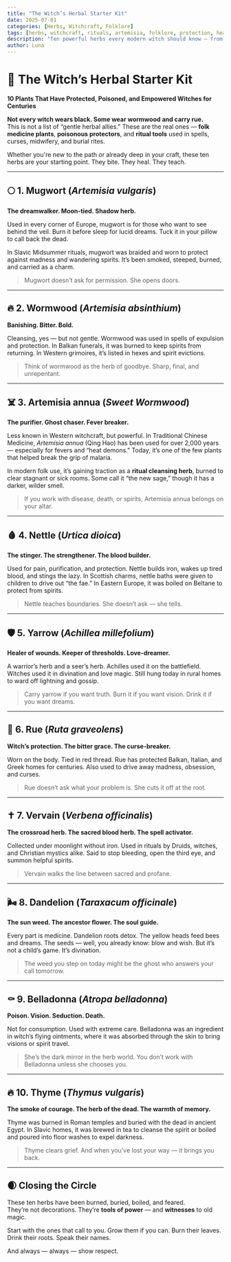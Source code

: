 ```yaml
---
title: "The Witch’s Herbal Starter Kit"
date: 2025-07-01
categories: [Herbs, Witchcraft, Folklore]
tags: [herbs, witchcraft, rituals, artemisia, folklore, protection, healing, beginners]
description: "Ten powerful herbs every modern witch should know — from ancestral folklore to protective magic and plant rituals."
author: Luna
---
```


# 🌿 The Witch’s Herbal Starter Kit  
**10 Plants That Have Protected, Poisoned, and Empowered Witches for Centuries**

**Not every witch wears black. Some wear wormwood and carry rue.**  
This is not a list of “gentle herbal allies.” These are the real ones — **folk medicine plants**, **poisonous protectors**, and **ritual tools** used in spells, curses, midwifery, and burial rites.  

Whether you're new to the path or already deep in your craft, these ten herbs are your starting point. They bite. They heal. They teach.

---

## 🌕 1. **Mugwort** (*Artemisia vulgaris*)  
**The dreamwalker. Moon-tied. Shadow herb.**

Used in every corner of Europe, mugwort is for those who want to see behind the veil. Burn it before sleep for lucid dreams. Tuck it in your pillow to call back the dead.  

In Slavic Midsummer rituals, mugwort was braided and worn to protect against madness and wandering spirits. It’s been smoked, steeped, burned, and carried as a charm.  

> Mugwort doesn’t ask for permission. She opens doors.

---

## 🔥 2. **Wormwood** (*Artemisia absinthium*)  
**Banishing. Bitter. Bold.**

Cleansing, yes — but not gentle. Wormwood was used in spells of expulsion and protection. In Balkan funerals, it was burned to keep spirits from returning. In Western grimoires, it’s listed in hexes and spirit evictions.

> Think of wormwood as the herb of goodbye. Sharp, final, and unrepentant.

---

## ☠️ 3. **Artemisia annua** (*Sweet Wormwood*)  
**The purifier. Ghost chaser. Fever breaker.**

Less known in Western witchcraft, but powerful. In Traditional Chinese Medicine, *Artemisia annua* (Qing Hao) has been used for over 2,000 years — especially for fevers and “heat demons.” Today, it’s one of the few plants that helped break the grip of malaria.  

In modern folk use, it’s gaining traction as a **ritual cleansing herb**, burned to clear stagnant or sick rooms. Some call it “the new sage,” though it has a darker, wilder smell.  

> If you work with disease, death, or spirits, Artemisia annua belongs on your altar.

---

## 🩸 4. **Nettle** (*Urtica dioica*)  
**The stinger. The strengthener. The blood builder.**

Used for pain, purification, and protection. Nettle builds iron, wakes up tired blood, and stings the lazy. In Scottish charms, nettle baths were given to children to drive out “the fae.” In Eastern Europe, it was boiled on Beltane to protect from spirits.

> Nettle teaches boundaries. She doesn’t ask — she tells.

---

## 🛡️ 5. **Yarrow** (*Achillea millefolium*)  
**Healer of wounds. Keeper of thresholds. Love-dreamer.**

A warrior’s herb and a seer’s herb. Achilles used it on the battlefield. Witches used it in divination and love magic. Still hung today in rural homes to ward off lightning and gossip.

> Carry yarrow if you want truth. Burn it if you want vision. Drink it if you want dreams.

---

## 🐍 6. **Rue** (*Ruta graveolens*)  
**Witch’s protection. The bitter grace. The curse-breaker.**

Worn on the body. Tied in red thread. Rue has protected Balkan, Italian, and Greek homes for centuries. Also used to drive away madness, obsession, and curses.

> Rue doesn’t ask what your problem is. She cuts it off at the root.

---

## ✝️ 7. **Vervain** (*Verbena officinalis*)  
**The crossroad herb. The sacred blood herb. The spell activator.**

Collected under moonlight without iron. Used in rituals by Druids, witches, and Christian mystics alike. Said to stop bleeding, open the third eye, and summon helpful spirits.

> Vervain walks the line between sacred and profane.

---

## 🌬️ 8. **Dandelion** (*Taraxacum officinale*)  
**The sun weed. The ancestor flower. The soul guide.**

Every part is medicine. Dandelion roots detox. The yellow heads feed bees and dreams. The seeds — well, you already know: blow and wish. But it’s not a child’s game. It’s divination.

> The weed you step on today might be the ghost who answers your call tomorrow.

---

## ⚰️ 9. **Belladonna** (*Atropa belladonna*)  
**Poison. Vision. Seduction. Death.**

Not for consumption. Used with extreme care. Belladonna was an ingredient in witch’s flying ointments, where it was absorbed through the skin to bring visions or spirit travel.

> She’s the dark mirror in the herb world. You don’t work with Belladonna unless she chooses you.

---

## 🔥 10. **Thyme** (*Thymus vulgaris*)  
**The smoke of courage. The herb of the dead. The warmth of memory.**

Thyme was burned in Roman temples and buried with the dead in ancient Egypt. In Slavic homes, it was brewed in tea to cleanse the spirit or boiled and poured into floor washes to expel darkness.

> Thyme clears grief. And when you’ve lost your way — it brings you back.

---

## 🌒 Closing the Circle

These ten herbs have been burned, buried, boiled, and feared.  
They’re not decorations. They’re **tools of power** — and **witnesses** to old magic.  

Start with the ones that call to you. Grow them if you can. Burn their leaves. Drink their roots. Speak their names.

And always — always — show respect.

